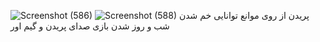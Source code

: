 
![Screenshot (586)](https://user-images.githubusercontent.com/87909442/192688555-5f8c23c3-121d-448f-bbd3-3a5fabc9fe02.png)
![Screenshot (588)](https://user-images.githubusercontent.com/87909442/192688565-11c908f8-06c9-420b-aaf2-b733ac7c0afb.png)
پریدن از روی موانع
توانایی خم شدن
شب و روز شدن بازی
صدای پریدن و گیم اور
